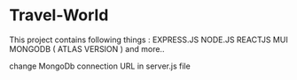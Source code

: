 # Travel-World

This project contains following things :
EXPRESS.JS
NODE.JS
REACTJS
MUI 
MONGODB ( ATLAS VERSION ) and more..

change MongoDb connection URL in server.js file 



